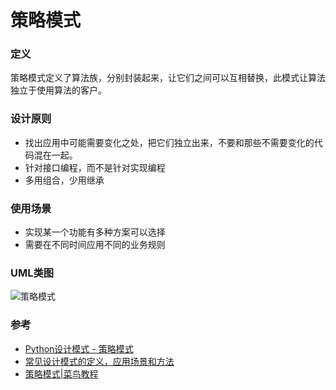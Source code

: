 # 策略模式
### 定义
策略模式定义了算法族，分别封装起来，让它们之间可以互相替换，此模式让算法独立于使用算法的客户。
### 设计原则
* 找出应用中可能需要变化之处，把它们独立出来，不要和那些不需要变化的代码混在一起。
* 针对接口编程，而不是针对实现编程
* 多用组合，少用继承
### 使用场景
* 实现某一个功能有多种方案可以选择
* 需要在不同时间应用不同的业务规则
### UML类图
![策略模式](http://www.runoob.com/wp-content/uploads/2014/08/strategy_pattern_uml_diagram.jpg)
### 参考
* [Python设计模式 - 策略模式](http://www.isware.cn/python-design-pattern/03-strategy/)
* [常见设计模式的定义，应用场景和方法](https://www.jianshu.com/p/f3c76b695167)
* [策略模式|菜鸟教程](http://www.runoob.com/design-pattern/strategy-pattern.html)
